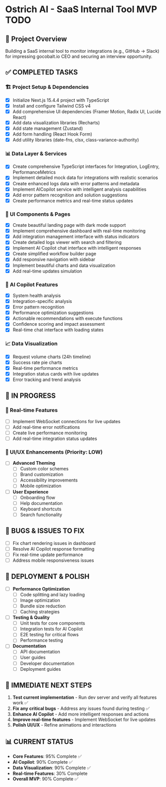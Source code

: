 # Ostrich AI - SaaS Internal Tool MVP TODO

## 🎯 Project Overview
Building a SaaS internal tool to monitor integrations (e.g., GitHub → Slack) for impressing gocobalt.io CEO and securing an interview opportunity.

## ✅ COMPLETED TASKS

### 🏗️ Project Setup & Dependencies
- [x] Initialize Next.js 15.4.4 project with TypeScript
- [x] Install and configure Tailwind CSS v4
- [x] Add comprehensive UI dependencies (Framer Motion, Radix UI, Lucide React)
- [x] Add data visualization libraries (Recharts)
- [x] Add state management (Zustand)
- [x] Add form handling (React Hook Form)
- [x] Add utility libraries (date-fns, clsx, class-variance-authority)

### 📊 Data Layer & Services
- [x] Create comprehensive TypeScript interfaces for Integration, LogEntry, PerformanceMetrics
- [x] Implement detailed mock data for integrations with realistic scenarios
- [x] Create enhanced logs data with error patterns and metadata
- [x] Implement AICopilot service with intelligent analysis capabilities
- [x] Add error pattern recognition and solution suggestions
- [x] Create performance metrics and real-time status updates

### 🎨 UI Components & Pages
- [x] Create beautiful landing page with dark mode support
- [x] Implement comprehensive dashboard with real-time monitoring
- [x] Add integration management interface with status indicators
- [x] Create detailed logs viewer with search and filtering
- [x] Implement AI Copilot chat interface with intelligent responses
- [x] Create simplified workflow builder page
- [x] Add responsive navigation with sidebar
- [x] Implement beautiful charts and data visualization
- [x] Add real-time updates simulation

### 🤖 AI Copilot Features
- [x] System health analysis
- [x] Integration-specific analysis
- [x] Error pattern recognition
- [x] Performance optimization suggestions
- [x] Actionable recommendations with execute functions
- [x] Confidence scoring and impact assessment
- [x] Real-time chat interface with loading states

### 📈 Data Visualization
- [x] Request volume charts (24h timeline)
- [x] Success rate pie charts
- [x] Real-time performance metrics
- [x] Integration status cards with live updates
- [x] Error tracking and trend analysis

## 🚧 IN PROGRESS

### 🔄 Real-time Features
- [ ] Implement WebSocket connections for live updates
- [ ] Add real-time error notifications
- [ ] Create live performance monitoring
- [ ] Add real-time integration status updates

### 🎨 UI/UX Enhancements (Priority: LOW)
- [ ] **Advanced Theming**
  - [ ] Custom color schemes
  - [ ] Brand customization
  - [ ] Accessibility improvements
  - [ ] Mobile optimization

- [ ] **User Experience**
  - [ ] Onboarding flow
  - [ ] Help documentation
  - [ ] Keyboard shortcuts
  - [ ] Search functionality

## 🐛 BUGS & ISSUES TO FIX
- [ ] Fix chart rendering issues in dashboard
- [ ] Resolve AI Copilot response formatting
- [ ] Fix real-time update performance
- [ ] Address mobile responsiveness issues

## 🚀 DEPLOYMENT & POLISH
- [ ] **Performance Optimization**
  - [ ] Code splitting and lazy loading
  - [ ] Image optimization
  - [ ] Bundle size reduction
  - [ ] Caching strategies

- [ ] **Testing & Quality**
  - [ ] Unit tests for core components
  - [ ] Integration tests for AI Copilot
  - [ ] E2E testing for critical flows
  - [ ] Performance testing

- [ ] **Documentation**
  - [ ] API documentation
  - [ ] User guides
  - [ ] Developer documentation
  - [ ] Deployment guides

## 🎯 IMMEDIATE NEXT STEPS
1. **Test current implementation** - Run dev server and verify all features work ✅
2. **Fix any critical bugs** - Address any issues found during testing ✅
3. **Enhance AI Copilot** - Add more intelligent responses and actions
4. **Improve real-time features** - Implement WebSocket for live updates
5. **Polish UI/UX** - Refine animations and interactions

## 📊 CURRENT STATUS
- **Core Features**: 95% Complete ✅
- **AI Copilot**: 90% Complete ✅
- **Data Visualization**: 90% Complete ✅
- **Real-time Features**: 30% Complete
- **Overall MVP**: 90% Complete ✅

